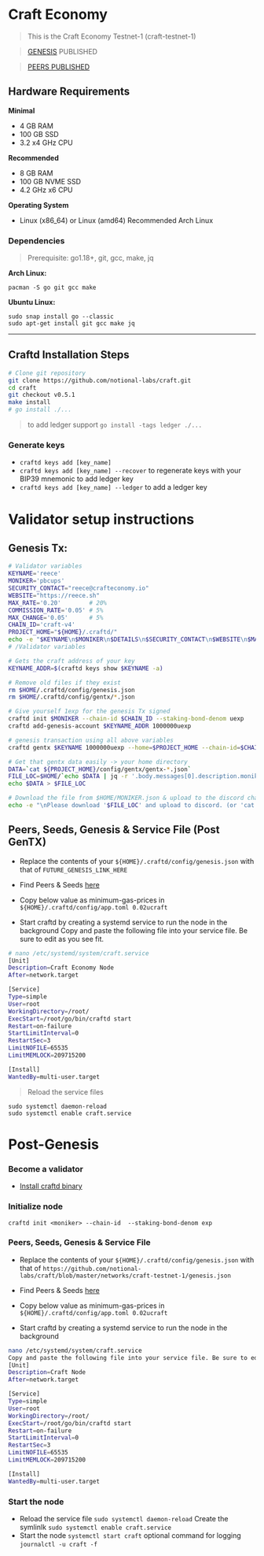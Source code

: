 # Craft Economy

>This is the Craft Economy Testnet-1 (craft-testnet-1)

>[GENESIS](https://raw.githubusercontent.com/notional-labs/craft/master/networks/craft-testnet-1/genesis.json) PUBLISHED

>[PEERS PUBLISHED](https://hackmd.io/YsZv1UXeRHOsJUH-Mkrfvw)

## Hardware Requirements
**Minimal**
* 4 GB RAM
* 100 GB SSD
* 3.2 x4 GHz CPU

**Recommended**
* 8 GB RAM
* 100 GB NVME SSD
* 4.2 GHz x6 CPU 

**Operating System**
* Linux (x86_64) or Linux (amd64) Recommended Arch Linux

### Dependencies
>Prerequisite: go1.18+, git, gcc, make, jq

**Arch Linux:** 
```
pacman -S go git gcc make
```

**Ubuntu Linux:** 
```
sudo snap install go --classic
sudo apt-get install git gcc make jq
```

---

## Craftd Installation Steps

```bash
# Clone git repository
git clone https://github.com/notional-labs/craft.git
cd craft
git checkout v0.5.1
make install
# go install ./...
```
> to add ledger support `go install -tags ledger ./...`

### Generate keys
* `craftd keys add [key_name]`
* `craftd keys add [key_name] --recover` to regenerate keys with your BIP39 mnemonic
to add ledger key
* `craftd keys add [key_name] --ledger` to add a ledger key 

# Validator setup instructions
## Genesis Tx:
```bash
# Validator variables
KEYNAME='reece'
MONIKER='pbcups'
SECURITY_CONTACT="reece@crafteconomy.io"
WEBSITE="https://reece.sh"
MAX_RATE='0.20'        # 20%
COMMISSION_RATE='0.05' # 5%
MAX_CHANGE='0.05'      # 5%
CHAIN_ID='craft-v4'
PROJECT_HOME="${HOME}/.craftd/"
echo -e "$KEYNAME\n$MONIKER\n$DETAILS\n$SECURITY_CONTACT\n$WEBSITE\n$MAX_RATE\n$COMMISSION_RATE\n$MAX_CHANGE\n$CHAIN_ID\n$HOME_DIR\n$KEYNAME_ADDR"
# /Validator variables

# Gets the craft address of your key
KEYNAME_ADDR=$(craftd keys show $KEYNAME -a)

# Remove old files if they exist
rm $HOME/.craftd/config/genesis.json
rm $HOME/.craftd/config/gentx/*.json

# Give yourself 1exp for the genesis Tx signed
craftd init $MONIKER --chain-id $CHAIN_ID --staking-bond-denom uexp
craftd add-genesis-account $KEYNAME_ADDR 1000000uexp

# genesis transaction using all above variables
craftd gentx $KEYNAME 1000000uexp --home=$PROJECT_HOME --chain-id=$CHAIN_ID --moniker=$MONIKER --commission-max-change-rate=$MAX_CHANGE --commission-max-rate=$MAX_RATE --commission-rate=$COMMISSION_RATE --security-contact=$SECURITY_CONTACT --website=$WEBSITE --details=""

# Get that gentx data easily -> your home directory
DATA=`cat ${PROJECT_HOME}/config/gentx/gentx-*.json`
FILE_LOC=$HOME/`echo $DATA | jq -r '.body.messages[0].description.moniker'`.json
echo $DATA > $FILE_LOC

# Download the file from $HOME/MONIKER.json & upload to the discord channel
echo -e "\nPlease download '$FILE_LOC' and upload to discord. (or 'cat $FILE_LOC', copy paste send -> discord)"
```

## Peers, Seeds, Genesis & Service File (Post GenTX)
* Replace the contents of your `${HOME}/.craftd/config/genesis.json` with that of `FUTURE_GENESIS_LINK_HERE`
<!-- `https://github.com/notional-labs/craft/blob/master/networks/craft-testnet-1/genesis.json` -->

* Find Peers & Seeds [here](https://hackmd.io/eMqK5OrDR3uz3WpGvHUjow)

* Copy below value as minimum-gas-prices in `${HOME}/.craftd/config/app.toml
0.02ucraft`

* Start craftd by creating a systemd service to run the node in the background
Copy and paste the following file into your service file. Be sure to edit as you see fit.
```bash
# nano /etc/systemd/system/craft.service
[Unit]
Description=Craft Economy Node
After=network.target

[Service]
Type=simple
User=root
WorkingDirectory=/root/
ExecStart=/root/go/bin/craftd start
Restart=on-failure
StartLimitInterval=0
RestartSec=3
LimitNOFILE=65535
LimitMEMLOCK=209715200

[Install]
WantedBy=multi-user.target
```
>Reload the service files 
```
sudo systemctl daemon-reload
sudo systemctl enable craft.service
```

# Post-Genesis
### Become a validator
* [Install craftd binary](https://github.com/chalabi2/craft/blob/master/networks/craft-testnet-1/README.md#craftd-installation-steps)

### Initialize node
`craftd init <moniker> --chain-id  --staking-bond-denom exp`
### Peers, Seeds, Genesis & Service File
* Replace the contents of your `${HOME}/.craftd/config/genesis.json` with that of `https://github.com/notional-labs/craft/blob/master/networks/craft-testnet-1/genesis.json`

* Find Peers & Seeds [here](https://hackmd.io/YsZv1UXeRHOsJUH-Mkrfvw)

* Copy below value as minimum-gas-prices in `${HOME}/.craftd/config/app.toml
0.02ucraft`

* Start craftd by creating a systemd service to run the node in the background
```bash
nano /etc/systemd/system/craft.service
Copy and paste the following file into your service file. Be sure to edit as you see fit.
[Unit]
Description=Craft Node
After=network.target

[Service]
Type=simple
User=root
WorkingDirectory=/root/
ExecStart=/root/go/bin/craftd start
Restart=on-failure
StartLimitInterval=0
RestartSec=3
LimitNOFILE=65535
LimitMEMLOCK=209715200

[Install]
WantedBy=multi-user.target
```

### Start the node
* Reload the service file `sudo systemctl daemon-reload` Create the symlinlk `sudo systemctl enable craft.service`
* Start the node `systemctl start craft` optional command for logging `journalctl -u craft -f`
